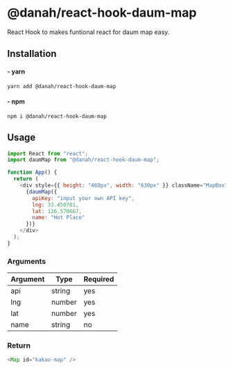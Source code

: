 # @danah/react-hook-daum-map

React Hook to makes funtional react for daum map easy.

## Installation

#### - yarn

`yarn add @danah/react-hook-daum-map`

#### - npm

`npm i @danah/react-hook-daum-map`

## Usage

```js
import React from "react";
import daumMap from "@danah/react-hook-daum-map";

function App() {
  return (
    <div style={{ height: "460px", width: "630px" }} className="MapBox">
      {daumMap({
        apiKey: "input your own API key",
        lng: 33.450701,
        lat: 126.570667,
        name: "Hot Place"
      })}
    </div>
  );
}
```

### Arguments

| Argument | Type   | Required |
| -------- | ------ | -------- |
| api      | string | yes      |
| lng      | number | yes      |
| lat      | number | yes      |
| name     | string | no       |

### Return

```js
<Map id="kakao-map" />
```

